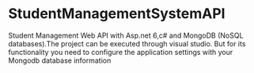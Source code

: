 # StudentManagementSystemAPI
Student Management Web API with Asp.net 6,c# and MongoDB (NoSQL databases).The project can be executed through visual studio. But for its functionality you need to configure the application settings with your Mongodb database information

